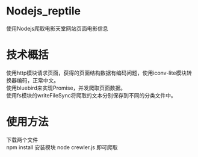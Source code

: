 # Nodejs_reptile
使用Nodejs爬取电影天堂网站页面电影信息
# 技术概括
使用http模块请求页面，获得的页面结构数据有编码问题，使用iconv-lite模块转换器编码，正常中文。<br>
使用bluebird来实现Promise，并发爬取页面数据。<br>
使用fs模块的writeFileSync将爬取的文本分别保存到不同的分类文件中。
# 使用方法
下载两个文件<br>
npm install 安装模块
node crewler.js 即可爬取

